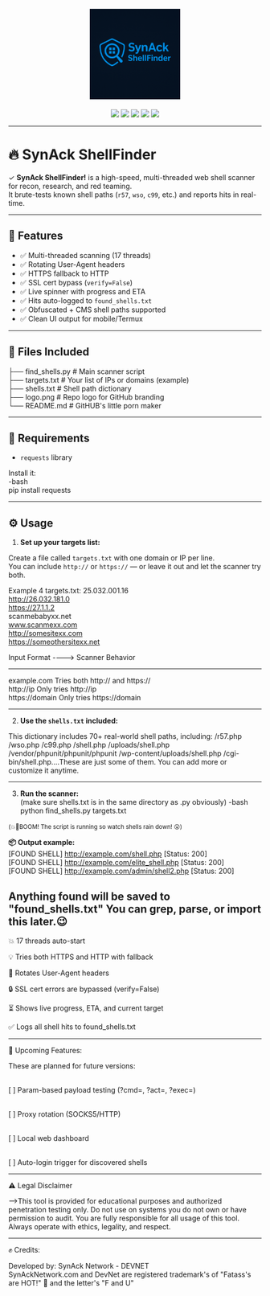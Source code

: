 <p align="center">
  <img src="shell.png" alt="SynAck ShellFinder" width="180"/><br><br>

  <img src="https://img.shields.io/badge/Python-3.x-blue?logo=python&logoColor=white" />
  <img src="https://img.shields.io/badge/Threads-17-red?style=flat-square" />
  <img src="https://img.shields.io/badge/License-Custom-lightgrey?style=flat-square" />
  <img src="https://img.shields.io/badge/SSL-Bypass%20Enabled-critical?style=flat-square&color=purple" />
  <img src="https://img.shields.io/badge/Made%20By-SynAck%20Network-black?style=flat-square" />
</p>

---

# 🔥 SynAck ShellFinder

✓ **SynAck ShellFinder!** is a high-speed, multi-threaded web shell scanner for recon, research, and red teaming.  
It brute-tests known shell paths (`r57`, `wso`, `c99`, etc.) and reports hits in real-time.

---

## 🚀 Features

- ✅ Multi-threaded scanning (17 threads)
- ✅ Rotating User-Agent headers
- ✅ HTTPS fallback to HTTP
- ✅ SSL cert bypass (`verify=False`)
- ✅ Live spinner with progress and ETA
- ✅ Hits auto-logged to `found_shells.txt`
- ✅ Obfuscated + CMS shell paths supported
- ✅ Clean UI output for mobile/Termux

---

## 📂 Files Included

├── find_shells.py # Main scanner script <br>
├── targets.txt    # Your list of IPs or domains (example) <br>
├── shells.txt     # Shell path dictionary <br>
├── logo.png       # Repo logo for GitHub branding <br>
└── README.md      # GitHUB's little porn maker <br>

---

## 🧠 Requirements 
- `requests` library

Install it:<br>
-bash<br>
pip install requests

---

## ⚙️ Usage

1. **Set up your targets list:**

Create a file called `targets.txt` with one domain or IP per line.  
You can include `http://` or `https://` — or leave it out and let the scanner try both.

Example 4 targets.txt:
25.032.001.16<br>
http://26.032.181.0<br>
https://27.1.1.2<br>
scanmebabyxx.net<br>
www.scanmexx.com<br>
http://somesitexx.com<br>
https://someothersitexx.net<br>

Input Format ----> Scanner Behavior
____________________________________
example.com	Tries both http:// and https://<br>
http://ip	Only tries http://ip<br>
https://domain	Only tries https://domain

---

2. **Use the `shells.txt` included:**

This dictionary includes 70+ real-world shell paths, including:
/r57.php /wso.php /c99.php /shell.php /uploads/shell.php /vendor/phpunit/phpunit/phpunit /wp-content/uploads/shell.php /cgi-bin/shell.php....These are just some of them.
You can add more or customize it anytime.

---

3. **Run the scanner:**<br>
(make sure shells.txt is in the same directory as .py obviously)
-bash<br>
python find_shells.py targets.txt

<small>(💥🤯BOOM! The script is running so watch shells rain down! 😮)</small>

**📦 Output example:**<br>
[FOUND SHELL] http://example.com/shell.php [Status: 200]<br>
[FOUND SHELL] http://example.com/elite_shell.php [Status: 200]<br>
[FOUND SHELL] http://example.com/admin/shell2.php [Status: 200]<br>

Anything found will be saved to "found_shells.txt"
You can grep, parse, or import this later.😉
---

💥 17 threads auto-start<br>

💡 Tries both HTTPS and HTTP with fallback<br>

🔁 Rotates User-Agent headers<br>

🔒 SSL cert errors are bypassed (verify=False)<br>

⏳ Shows live progress, ETA, and current target<br>

✅ Logs all shell hits to found_shells.txt<br>

---

🧬 Upcoming Features:<br>

These are planned for future versions:<br><br>

[ ] Param-based payload testing (?cmd=, ?act=, ?exec=)<br><br>

[ ] Proxy rotation (SOCKS5/HTTP)<br><br>

[ ] Local web dashboard <br><br>

[ ] Auto-login trigger for discovered shells

---

⚠️ Legal Disclaimer

-->This tool is provided for educational purposes and authorized penetration testing only.
Do not use on systems you do not own or have permission to audit. You are fully responsible 
for all usage of this tool. Always operate with ethics, legality, and respect.

---

✊ Credits:

Developed by: SynAck Network - DEVNET<br>
SynAckNetwork.com and DevNet are registered trademark's of "Fatass's are HOT!" 🥵 and the letter's "F and U"

